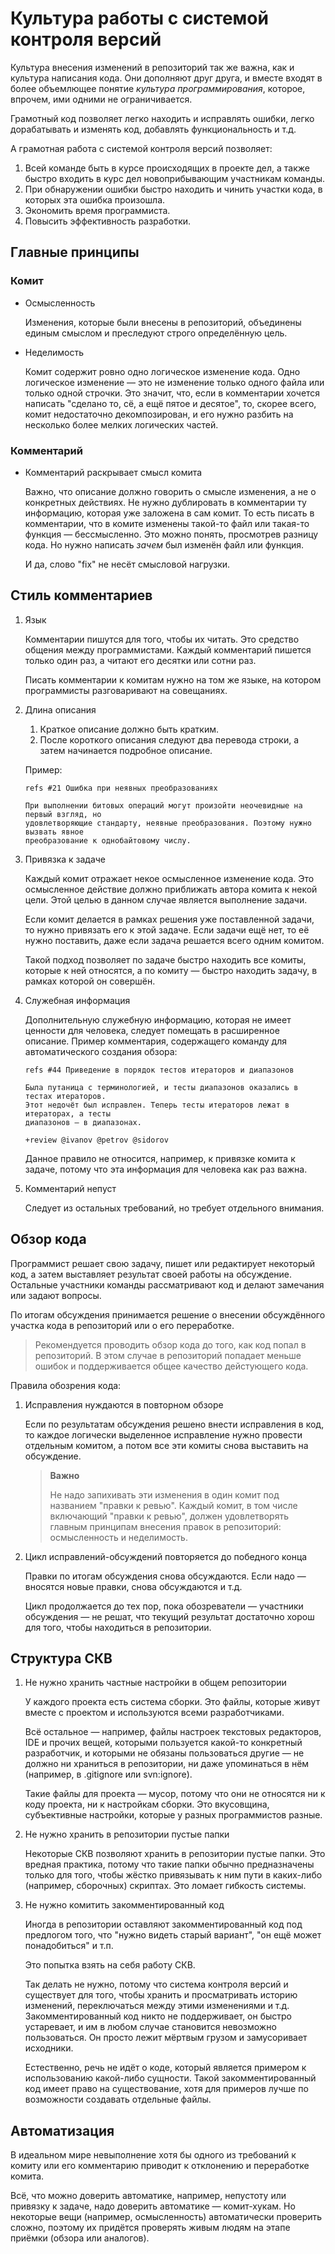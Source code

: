 Культура работы с системой контроля версий
==========================================

Культура внесения изменений в репозиторий так же важна, как и культура написания кода.
Они дополняют друг друга, и вместе входят в более объемлющее понятие _культура программирования_,
которое, впрочем, ими одними не ограничивается.

Грамотный код позволяет легко находить и исправлять ошибки, легко дорабатывать и изменять код,
добавлять функциональность и т.д.

А грамотная работа с системой контроля версий позволяет:

1. Всей команде быть в курсе происходящих в проекте дел, а также быстро входить в курс дел
   новоприбывающим участникам команды.
2. При обнаружении ошибки быстро находить и чинить участки кода, в которых эта ошибка произошла.
3. Экономить время программиста.
4. Повысить эффективность разработки.

Главные принципы
----------------

### Комит

*   Осмысленность

    Изменения, которые были внесены в репозиторий, объединены единым смыслом и преследуют строго
    определённую цель.

*   Неделимость

    Комит содержит ровно одно логическое изменение кода. Одно логическое изменение — это не
    изменение только одного файла или только одной строчки. Это значит, что, если в комментарии
    хочется написать "сделано то, сё, а ещё пятое и десятое", то, скорее всего, комит недостаточно
    декомпозирован, и его нужно разбить на несколько более мелких логических частей.

### Комментарий

*   Комментарий раскрывает смысл комита

    Важно, что описание должно говорить о смысле изменения, а не о конкретных действиях. Не нужно
    дублировать в комментарии ту информацию, которая уже заложена в сам комит. То есть писать в
    комментарии, что в комите изменены такой-то файл или такая-то функция — бессмысленно. Это можно
    понять, просмотрев разницу кода. Но нужно написать _зачем_ был изменён файл или функция.

    И да, слово "fix" не несёт смысловой нагрузки.

Стиль комментариев
------------------

1.  Язык

    Комментарии пишутся для того, чтобы их читать. Это средство общения между программистами.
    Каждый комментарий пишется только один раз, а читают его десятки или сотни раз.

    Писать комментарии к комитам нужно на том же языке, на котором программисты разговаривают на
    совещаниях.

2.  Длина описания
    1. Краткое описание должно быть кратким.
    2. После короткого описания следуют два перевода строки, а затем начинается подробное описание.

    Пример:

        refs #21 Ошибка при неявных преобразованиях

        При выполнении битовых операций могут произойти неочевидные на первый взгляд, но
        удовлетворяющие стандарту, неявные преобразования. Поэтому нужно вызвать явное
        преобразование к однобайтовому числу.

3.  Привязка к задаче

    Каждый комит отражает некое осмысленное изменение кода. Это осмысленное действие должно
    приближать автора комита к некой цели. Этой целью в данном случае является выполнение задачи.

    Если комит делается в рамках решения уже поставленной задачи, то нужно привязать его к этой
    задаче. Если задачи ещё нет, то её нужно поставить, даже если задача решается всего одним
    комитом.

    Такой подход позволяет по задаче быстро находить все комиты, которые к ней относятся, а по
    комиту — быстро находить задачу, в рамках которой он совершён.

4.  Служебная информация
   
    Дополнительную служебную информацию, которая не имеет ценности для человека, следует помещать в
    расширенное описание.
    Пример комментария, содержащего команду для автоматического создания обзора:

        refs #44 Приведение в порядок тестов итераторов и диапазонов

        Была путаница с терминологией, и тесты диапазонов оказались в тестах итераторов.
        Этот недочёт был исправлен. Теперь тесты итераторов лежат в итераторах, а тесты
        диапазонов — в диапазонах.
         
        +review @ivanov @petrov @sidorov

    Данное правило не относится, например, к привязке комита к задаче, потому что эта информация
    для человека как раз важна.

5.  Комментарий непуст

    Следует из остальных требований, но требует отдельного внимания.

Обзор кода
----------

Программист решает свою задачу, пишет или редактирует некоторый код, а затем выставляет результат
своей работы на обсуждение. Остальные участники команды рассматривают код и делают замечания или
задают вопросы.

По итогам обсуждения принимается решение о внесении обсуждённого участка кода в репозиторий или о
его переработке.

> Рекомендуется проводить обзор кода до того, как код попал в репозиторий. В этом случае в
> репозиторий попадает меньше ошибок и поддерживается общее качество дейстующего кода.

Правила обозрения кода:

1.  Исправления нуждаются в повторном обзоре

    Если по результатам обсуждения решено внести исправления в код, то каждое логически выделенное
    исправление нужно провести отдельным комитом, а потом все эти комиты снова выставить на
    обсуждение.
   
    > **Важно**
    >
    > Не надо запихивать эти изменения в один комит под названием "правки к ревью". Каждый комит, в
    > том числе включающий "правки к ревью", должен удовлетворять главным принципам внесения правок
    > в репозиторий: осмысленность и неделимость.

2.  Цикл исправлений-обсуждений повторяется до победного конца

    Правки по итогам обсуждения снова обсуждаются. Если надо — вносятся новые правки, снова
    обсуждаются и т.д.

    Цикл продолжается до тех пор, пока обозреватели — участники обсуждения — не решат, что текущий
    результат достаточно хорош для того, чтобы находиться в репозитории.

Структура СКВ
-------------

1.  Не нужно хранить частные настройки в общем репозитории

    У каждого проекта есть система сборки. Это файлы, которые живут вместе с проектом и
    используются всеми разработчиками.

    Всё остальное — например, файлы настроек текстовых редакторов, IDE и прочих вещей, которыми
    пользуется какой-то конкретный разработчик, и которыми не обязаны пользоваться другие — не
    должно ни храниться в репозитории, ни даже упоминаться в нём (например, в .gitignore или
    svn:ignore).

    Такие файлы для проекта — мусор, потому что они не относятся ни к коду проекта, ни к настройкам
    сборки. Это вкусовщина, субъективные настройки, которые у разных программистов разные.

2.  Не нужно хранить в репозитории пустые папки

    Некоторые СКВ позволяют хранить в репозитории пустые папки. Это вредная практика, потому что
    такие папки обычно предназначены только для того, чтобы жёстко привязывать к ним пути в
    каких-либо (например, сборочных) скриптах. Это ломает гибкость системы.

3.  Не нужно комитить закомментированный код

    Иногда в репозитории оставляют закомментированный код под предлогом того, что "нужно видеть
    старый вариант", "он ещё может понадобиться" и т.п.

    Это попытка взять на себя работу СКВ.

    Так делать не нужно, потому что система контроля версий и существует для того, чтобы хранить и
    просматривать историю изменений, переключаться между этими изменениями и т.д.
    Закомментированный код никто не поддерживает, он быстро устаревает, и им в любом случае
    становится невозможно пользоваться. Он просто лежит мёртвым грузом и замусоривает исходники.

    Естественно, речь не идёт о коде, который является примером к использованию какой-либо
    сущности. Такой закомментированный код имеет право на существование, хотя для примеров лучше по
    возможности создавать отдельные файлы.

Автоматизация
-------------

В идеальном мире невыполнение хотя бы одного из требований к комиту или его комментарию приводит к
отклонению и переработке комита.

Всё, что можно доверить автоматике, например, непустоту или привязку к задаче, надо доверить
автоматике — комит-хукам. Но некоторые вещи (например, осмысленность) автоматически проверить
сложно, поэтому их придётся проверять живым людям на этапе приёмки (обзора или аналогов).
